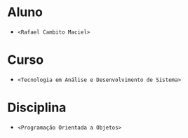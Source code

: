 # Aluno
* `<Rafael Cambito Maciel>` 

# Curso
* `<Tecnologia em Análise e Desenvolvimento de Sistema>`
  
# Disciplina
* `<Programação Orientada a Objetos>`
